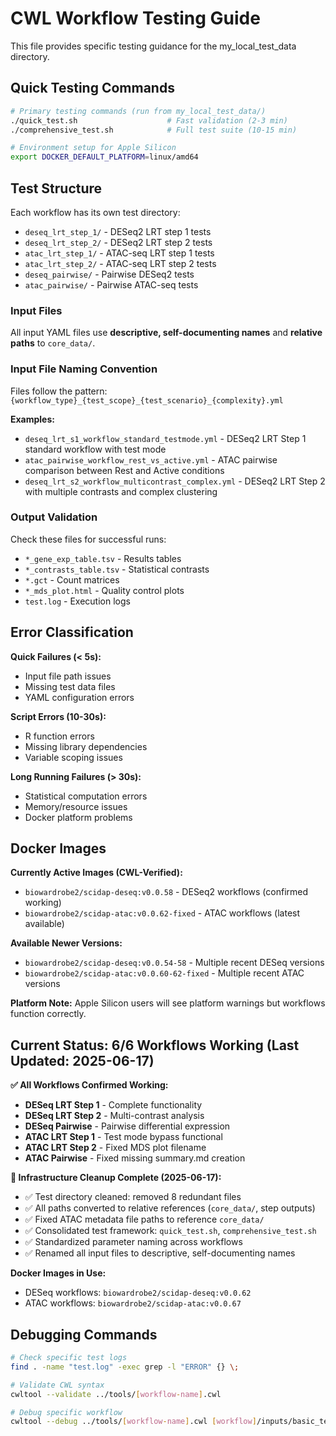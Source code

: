 # CWL Workflow Testing Guide

This file provides specific testing guidance for the my_local_test_data directory.

## Quick Testing Commands

```bash
# Primary testing commands (run from my_local_test_data/)
./quick_test.sh                    # Fast validation (2-3 min)
./comprehensive_test.sh            # Full test suite (10-15 min)

# Environment setup for Apple Silicon
export DOCKER_DEFAULT_PLATFORM=linux/amd64
```

## Test Structure

Each workflow has its own test directory:
- `deseq_lrt_step_1/` - DESeq2 LRT step 1 tests
- `deseq_lrt_step_2/` - DESeq2 LRT step 2 tests  
- `atac_lrt_step_1/` - ATAC-seq LRT step 1 tests
- `atac_lrt_step_2/` - ATAC-seq LRT step 2 tests
- `deseq_pairwise/` - Pairwise DESeq2 tests
- `atac_pairwise/` - Pairwise ATAC-seq tests

### Input Files
All input YAML files use **descriptive, self-documenting names** and **relative paths** to `core_data/`.

### Input File Naming Convention
Files follow the pattern: `{workflow_type}_{test_scope}_{test_scenario}_{complexity}.yml`

**Examples:**
- `deseq_lrt_s1_workflow_standard_testmode.yml` - DESeq2 LRT Step 1 standard workflow with test mode
- `atac_pairwise_workflow_rest_vs_active.yml` - ATAC pairwise comparison between Rest and Active conditions
- `deseq_lrt_s2_workflow_multicontrast_complex.yml` - DESeq2 LRT Step 2 with multiple contrasts and complex clustering

### Output Validation
Check these files for successful runs:
- `*_gene_exp_table.tsv` - Results tables
- `*_contrasts_table.tsv` - Statistical contrasts
- `*.gct` - Count matrices
- `*_mds_plot.html` - Quality control plots
- `test.log` - Execution logs

## Error Classification

**Quick Failures (< 5s):**
- Input file path issues
- Missing test data files
- YAML configuration errors

**Script Errors (10-30s):**
- R function errors
- Missing library dependencies
- Variable scoping issues

**Long Running Failures (> 30s):**
- Statistical computation errors
- Memory/resource issues
- Docker platform problems

## Docker Images

**Currently Active Images (CWL-Verified):**
- `biowardrobe2/scidap-deseq:v0.0.58` - DESeq2 workflows (confirmed working)
- `biowardrobe2/scidap-atac:v0.0.62-fixed` - ATAC workflows (latest available)

**Available Newer Versions:**
- `biowardrobe2/scidap-deseq:v0.0.54-58` - Multiple recent DESeq versions
- `biowardrobe2/scidap-atac:v0.0.60-62-fixed` - Multiple recent ATAC versions

**Platform Note:** Apple Silicon users will see platform warnings but workflows function correctly.

## Current Status: 6/6 Workflows Working (Last Updated: 2025-06-17)

**✅ All Workflows Confirmed Working:**
- **DESeq LRT Step 1** - Complete functionality
- **DESeq LRT Step 2** - Multi-contrast analysis
- **DESeq Pairwise** - Pairwise differential expression
- **ATAC LRT Step 1** - Test mode bypass functional
- **ATAC LRT Step 2** - Fixed MDS plot filename
- **ATAC Pairwise** - Fixed missing summary.md creation

**🧹 Infrastructure Cleanup Complete (2025-06-17):**
- ✅ Test directory cleaned: removed 8 redundant files
- ✅ All paths converted to relative references (`core_data/`, step outputs)
- ✅ Fixed ATAC metadata file paths to reference `core_data/`
- ✅ Consolidated test framework: `quick_test.sh`, `comprehensive_test.sh`
- ✅ Standardized parameter naming across workflows
- ✅ Renamed all input files to descriptive, self-documenting names

**Docker Images in Use:**
- DESeq workflows: `biowardrobe2/scidap-deseq:v0.0.62`
- ATAC workflows: `biowardrobe2/scidap-atac:v0.0.67`

## Debugging Commands

```bash
# Check specific test logs
find . -name "test.log" -exec grep -l "ERROR" {} \;

# Validate CWL syntax
cwltool --validate ../tools/[workflow-name].cwl

# Debug specific workflow
cwltool --debug ../tools/[workflow-name].cwl [workflow]/inputs/basic_test.yml
```